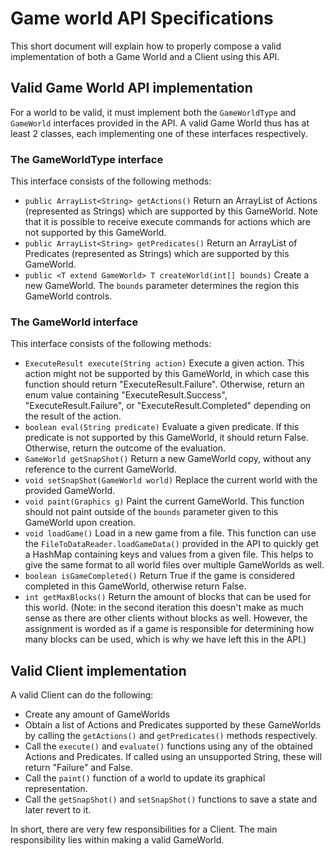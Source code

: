 # Game world API Specifications

This short document will explain how to properly compose a valid implementation of both a Game World and a Client using this API.

## Valid Game World API implementation

For a world to be valid, it must implement both the `GameWorldType` and `GameWorld` interfaces provided in the API. A valid Game World thus has at least 2 classes, each implementing one of these interfaces respectively. 

### The GameWorldType interface
This interface consists of the following methods:
* `public ArrayList<String> getActions()`  Return an ArrayList of Actions (represented as Strings) which are supported by this GameWorld. Note that it is possible to receive execute commands for actions which are not supported by this GameWorld.
* `public ArrayList<String> getPredicates()`  Return an ArrayList of Predicates (represented as Strings) which are supported by this GameWorld.
* `public <T extend GameWorld> T createWorld(int[] bounds)` Create a new GameWorld. The `bounds` parameter determines the region this GameWorld controls. 

### The GameWorld interface
This interface consists of the following methods:
* `ExecuteResult execute(String action)` Execute a given action. This action might not be supported by this GameWorld, in which case this function should return "ExecuteResult.Failure". Otherwise, return an enum value containing "ExecuteResult.Success", "ExecuteResult.Failure", or "ExecuteResult.Completed"  depending on the result of the action.
* `boolean eval(String predicate)` Evaluate a given predicate. If this predicate is not supported by this GameWorld, it should return False. Otherwise, return the outcome of the evaluation.   
* `GameWorld getSnapShot()` Return a new GameWorld copy, without any reference to the current GameWorld. 
* `void setSnapShot(GameWorld world)` Replace the current world with the provided GameWorld.
* `void paint(Graphics g)` Paint the current GameWorld. This function should not paint outside of the `bounds` parameter given to this GameWorld upon creation.
* `void loadGame()` Load in a new game from a file. This function can use the `FileToDataReader.loadGameData()` provided in the API to quickly get a HashMap containing keys and values from a given file. This helps to give the same format to all world files over multiple GameWorlds as well.
* `boolean isGameCompleted()` Return True if the game is considered completed in this GameWorld, otherwise return False. 
* `int getMaxBlocks()` Return the amount of blocks that can be used for this world. (Note: in the second iteration this doesn't make as much sense as there are other clients without blocks as well. However, the assignment is worded as if a game is responsible for determining how many blocks can be used, which is why we have left this in the API.)


## Valid Client implementation
A valid Client can do the following:
* Create any amount of GameWorlds
* Obtain a list of Actions and Predicates supported by these GameWorlds by calling the `getActions()` and `getPredicates()` methods respectively.
* Call the `execute()` and `evaluate()` functions using any of the obtained Actions and Predicates. If called using an unsupported String, these will return "Failure" and False.
* Call the `paint()` function of a world to update its graphical representation.
* Call the `getSnapShot()` and `setSnapShot()` functions to save a state and later revert to it.

In short, there are very few responsibilities for a Client. The main responsibility lies within making a valid GameWorld.

